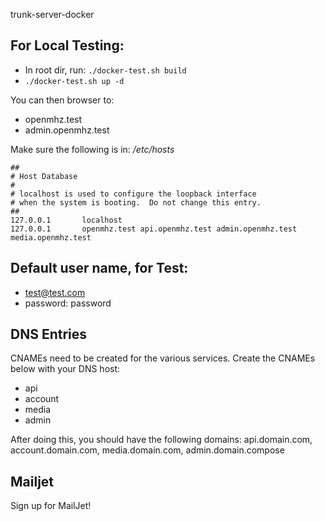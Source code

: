 trunk-server-docker

## For Local Testing:
  - In root dir, run: `./docker-test.sh build`
  - `./docker-test.sh up -d`

You can then browser to:
- openmhz.test
- admin.openmhz.test

Make sure the following is in: */etc/hosts*

````
##
# Host Database
#
# localhost is used to configure the loopback interface
# when the system is booting.  Do not change this entry.
##
127.0.0.1       localhost
127.0.0.1       openmhz.test api.openmhz.test admin.openmhz.test media.openmhz.test
````

## Default user name, for Test:

- test@test.com
- password: password


## DNS Entries

CNAMEs need to be created for the various services. Create the CNAMEs below with your DNS host:
- api
- account
- media
- admin

After doing this, you should have the following domains: api.domain.com, account.domain.com, media.domain.com, admin.domain.compose

## Mailjet
Sign up for MailJet!
